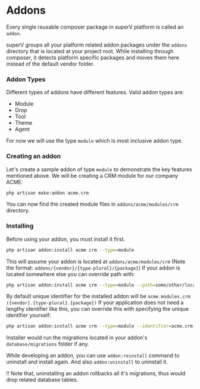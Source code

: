 # Addons
Every single reusable composer package in superV platform is called an `addon`. 

superV groups all your platform related addon packages under the `addons` directory that is located at your project root. While installing through composer, it detects platform specific packages and moves them here instead of the default vendor folder.  


### Addon Types
Different types of addons have different features. Valid addon types are:
- Module
- Drop
- Tool
- Theme
- Agent

For now we will use the type `module` which is most inclusive addon type.
 
### Creating an addon
Let's create a sample addon of type `module` to demonstrate the key features mentioned above. We will be creating a CRM module for our company ACME:
```bash
php artisan make:addon acme.crm
```


You can now find the created module files in `addons/acme/modules/crm` directory.

### Installing 
Before using your addon, you must install it first. 

```bash
php artisan addon:install acme crm --type=module
```

This will assume your addon is located at `addons/acme/modules/crm` (Note the format: `addons/{vendor}/{type-plural}/{package}`)
If your addon is located somewhere else you can override path with:
```bash
php artisan addon:install acme crm --type=module --path=some/other/location
```

By default unique identifier for the installed addon will be `acme.modules.crm` `({vendor}.{type-plural}.{package})`
If your application does not need a lengthy identifier like this, you can override this with specifying the unique identifier yourself:

```bash
php artisan addon:install acme crm --type=module --identifier=acme.crm
```


Installer would run the migrations located in your addon's `database/migrations` folder if any.

While developing an addon, you can use `addon:reinstall` command to uninstall and install again. And also `addon:uninstall` to uninstall it. 

<div class="alert alert--danger">
‼ Note that, uninstalling an addon rollbacks all it's migrations, thus would drop related database tables.
</div>
